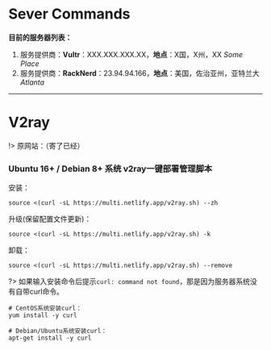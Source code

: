 # Sever Commands
**目前的服务器列表：**

1. 服务提供商：**Vultr**：XXX.XXX.XXX.XX，**地点**：X国，X州，XX _Some Place_
2. 服务提供商：**RackNerd**：23.94.94.166，**地点**：美国，佐治亚州，亚特兰大 _Atlanta_
- - -
# V2ray
!> 原网站：（寄了已经）

### Ubuntu 16+ / Debian 8+ 系统 v2ray一键部署管理脚本

安装：

```
source <(curl -sL https://multi.netlify.app/v2ray.sh) --zh
```

升级(保留配置文件更新)：

```
source <(curl -sL https://multi.netlify.app/v2ray.sh) -k
```

卸载：

```
source <(curl -sL https://multi.netlify.app/v2ray.sh) --remove
```

?> 如果输入安装命令后提示`curl: command not found`，那是因为服务器系统没有自带curl命令。
```
# CentOS系统安装curl：
yum install -y curl

# Debian/Ubuntu系统安装curl：
apt-get install -y curl
```
